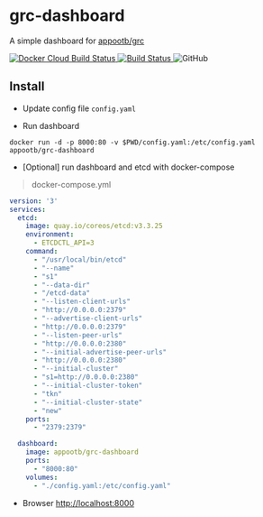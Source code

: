 # grc-dashboard
A simple dashboard for [appootb/grc](https://github.com/appootb/grc)

<p>
    <a href="https://hub.docker.com/r/appootb/grc-dashboard">
        <img alt="Docker Cloud Build Status" src="https://img.shields.io/docker/cloud/build/appootb/grc-dashboard?label=docker%20image&logo=docker&style=flat-square">
    </a>
    <a href="https://github.com/appootb/grc-dashboard/actions?workflow=build">
        <img alt="Build Status" src="https://img.shields.io/github/workflow/status/appootb/grc-dashboard/build?label=build&logo=github&style=flat-square">
    </a>
    <img alt="GitHub" src="https://img.shields.io/github/license/appootb/grc-dashboard?style=flat-square">
</p>

## Install

* Update config file `config.yaml`

* Run dashboard

`docker run -d -p 8000:80 -v $PWD/config.yaml:/etc/config.yaml appootb/grc-dashboard`

* [Optional] run dashboard and etcd with docker-compose

> docker-compose.yml

```yaml
version: '3'
services:
  etcd:
    image: quay.io/coreos/etcd:v3.3.25
    environment:
      - ETCDCTL_API=3
    command:
      - "/usr/local/bin/etcd"
      - "--name"
      - "s1"
      - "--data-dir"
      - "/etcd-data"
      - "--listen-client-urls"
      - "http://0.0.0.0:2379"
      - "--advertise-client-urls"
      - "http://0.0.0.0:2379"
      - "--listen-peer-urls"
      - "http://0.0.0.0:2380"
      - "--initial-advertise-peer-urls"
      - "http://0.0.0.0:2380"
      - "--initial-cluster"
      - "s1=http://0.0.0.0:2380"
      - "--initial-cluster-token"
      - "tkn"
      - "--initial-cluster-state"
      - "new"
    ports:
      - "2379:2379"

  dashboard:
    image: appootb/grc-dashboard
    ports:
      - "8000:80"
    volumes:
      - "./config.yaml:/etc/config.yaml"
```

* Browser [http://localhost:8000](http://localhost:8000)
